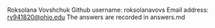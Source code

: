 Roksolana Vovshchuk
Github username: roksolanavovs
Email address: rv941820@ohio.edu
The answers are recorded in answers.md
